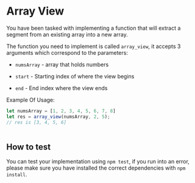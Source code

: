 
# Array View

You have been tasked with implementing a function that will extract a segment from an existing array into a new array.

The function you need to implement is called `array_view`, it accepts 3 arguments which correspond to the parameters:

* `numsArray` - array that holds numbers

* `start` - Starting index of where the view begins

* `end` - End index where the view ends

Example Of Usage:

```js
let numsArray = [1, 2, 3, 4, 5, 6, 7, 8]
let res = array_view(numsArray, 2, 5);
// res is [3, 4, 5, 6]
  
```


## How to test

You can test your implementation using `npm test`, if you run into an error, please make sure you have installed the correct dependencies with `npm install`.
